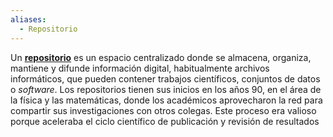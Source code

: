 ```yaml
---
aliases:
  - Repositorio
---
```

Un [**repositorio**](https://es.wikipedia.org/wiki/Repositorio_(contenido_digital)) es un espacio centralizado donde se almacena, organiza, mantiene y difunde información digital, habitualmente archivos informáticos, que pueden contener trabajos científicos, conjuntos de datos o _software_. Los repositorios tienen sus inicios en los años 90, en el área de la física y las matemáticas, donde los académicos aprovecharon la red para compartir sus investigaciones con otros colegas. Este proceso era valioso porque aceleraba el ciclo científico de publicación y revisión de resultados